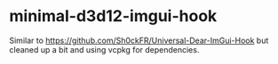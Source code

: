 # minimal-d3d12-imgui-hook

Similar to https://github.com/Sh0ckFR/Universal-Dear-ImGui-Hook but cleaned up a bit and using vcpkg for dependencies.
